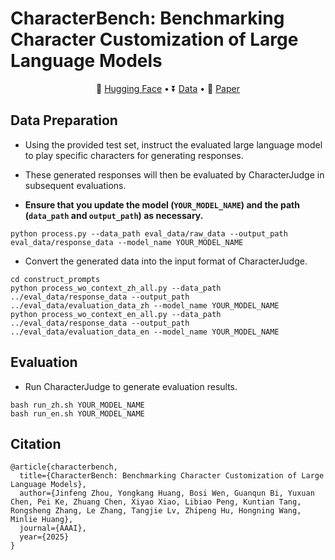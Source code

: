 # CharacterBench: Benchmarking Character Customization of Large Language Models

<p align="center">
   🤗 <a href="https://huggingface.co/datasets/thu-coai/CharacterBench" target="_blank">Hugging Face</a> • ⏬ <a href="#eval_data" target="_blank">Data</a> •   📃 <a href="https://arxiv.org/pdf/2412.11912" target="_blank">Paper</a>
</p>

## Data Preparation

- Using the provided test set, instruct the evaluated large language model to play specific characters for generating responses.

- These generated responses will then be evaluated by CharacterJudge in subsequent evaluations.

- **Ensure that you update the model (`YOUR_MODEL_NAME`) and the path (`data_path` and `output_path`) as necessary.**


```shell
python process.py --data_path eval_data/raw_data --output_path eval_data/response_data --model_name YOUR_MODEL_NAME
```

- Convert the generated data into the input format of CharacterJudge.

```shell
cd construct_prompts
python process_wo_context_zh_all.py --data_path ../eval_data/response_data --output_path ../eval_data/evaluation_data_zh --model_name YOUR_MODEL_NAME
python process_wo_context_en_all.py --data_path ../eval_data/response_data --output_path ../eval_data/evaluation_data_en --model_name YOUR_MODEL_NAME
```

## Evaluation

- Run CharacterJudge to generate evaluation results.

```shell
bash run_zh.sh YOUR_MODEL_NAME
bash run_en.sh YOUR_MODEL_NAME
```

## Citation

```
@article{characterbench,
  title={CharacterBench: Benchmarking Character Customization of Large Language Models},
  author={Jinfeng Zhou, Yongkang Huang, Bosi Wen, Guanqun Bi, Yuxuan Chen, Pei Ke, Zhuang Chen, Xiyao Xiao, Libiao Peng, Kuntian Tang, Rongsheng Zhang, Le Zhang, Tangjie Lv, Zhipeng Hu, Hongning Wang, Minlie Huang},
  journal={AAAI},
  year={2025}
}
```
